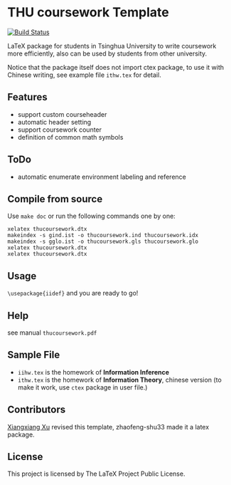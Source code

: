 # THU coursework Template
[![Build Status](https://travis-ci.com/zhaofeng-shu33/THU-coursework-template.svg?branch=master)](https://travis-ci.com/zhaofeng-shu33/THU-coursework-template)

LaTeX package for students in Tsinghua University to write coursework more efficiently, also can be used by students from other university.

Notice that the package itself does not import ctex package, to use it with Chinese writing, see example file `ithw.tex` for detail.

## Features

 * support custom courseheader
 * automatic header setting
 * support coursework counter
 * definition of common math symbols

## ToDo

 * automatic enumerate environment labeling and reference

## Compile from source

Use `make doc` or run the following commands one by one:

    xelatex thucoursework.dtx
    makeindex -s gind.ist -o thucoursework.ind thucoursework.idx
    makeindex -s gglo.ist -o thucoursework.gls thucoursework.glo
    xelatex thucoursework.dtx
    xelatex thucoursework.dtx

## Usage

`\usepackage{iidef}` and you are ready to go!

## Help
  see manual `thucoursework.pdf`

## Sample File

 * `iihw.tex` is the homework of **Information Inference**
 * `ithw.tex` is the homework of **Information Theory**, chinese version (to make it work, use `ctex` package in user file.)

## Contributors

 [Xiangxiang Xu](https://xiangxiangxu.com/) revised this template, zhaofeng-shu33 made it a latex package.

## License
 This project is licensed by The LaTeX Project Public Li­cense.


